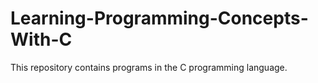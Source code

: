 # Learning-Programming-Concepts-With-C
This repository contains programs in the C programming language.
